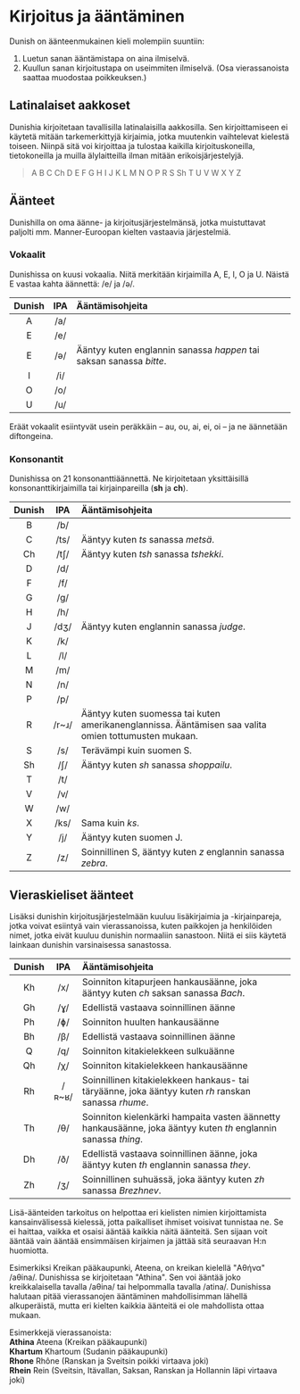 # Kirjoitus ja ääntäminen

Dunish on äänteenmukainen kieli molempiin suuntiin:

1. Luetun sanan ääntämistapa on aina ilmiselvä.
2. Kuullun sanan kirjoitustapa on useimmiten ilmiselvä.
   (Osa vierassanoista saattaa muodostaa poikkeuksen.)

## Latinalaiset aakkoset

Dunishia kirjoitetaan tavallisilla latinalaisilla aakkosilla.
Sen kirjoittamiseen ei käytetä mitään tarkemerkittyjä kirjaimia, jotka muutenkin vaihtelevat kielestä toiseen.
Niinpä sitä voi kirjoittaa ja tulostaa kaikilla kirjoituskoneilla, tietokoneilla ja muilla älylaitteilla ilman mitään erikoisjärjestelyjä.

> A B C Ch D E F G H I J K L M N O P R S Sh T U V W X Y Z

## Äänteet

Dunishilla on oma äänne- ja kirjoitusjärjestelmänsä,
jotka muistuttavat paljolti mm. Manner-Euroopan kielten vastaavia järjestelmiä.

### Vokaalit

Dunishissa on kuusi vokaalia.
Niitä merkitään kirjaimilla A, E, I, O ja U.
Näistä E vastaa kahta äännettä: /e/ ja /ə/.

| Dunish | IPA  | Ääntämisohjeita      |
|:------:|:----:|:---------------------|
| A      | /a/  |  |
| E      | /e/  |  |
| E      | /ə/  | Ääntyy kuten englannin sanassa _happen_ tai saksan sanassa _bitte_. |
| I      | /i/  |  |
| O      | /o/  |  |
| U      | /u/  |  |

Eräät vokaalit esiintyvät usein peräkkäin
– au, ou, ai, ei, oi –
ja ne äännetään diftongeina.

### Konsonantit

Dunishissa on 21 konsonanttiäännettä.
Ne kirjoitetaan yksittäisillä konsonanttikirjaimilla tai kirjainpareilla (**sh** ja **ch**).

| Dunish | IPA  | Ääntämisohjeita      |
|:------:|:----:|:---------------------|
| B      | /b/  | |
| C      | /ts/ | Ääntyy kuten _ts_ sanassa _metsä_. |
| Ch     | /tʃ/ | Ääntyy kuten _tsh_ sanassa _tshekki_. |
| D      | /d/  | |
| F      | /f/  | |
| G      | /g/  | |
| H      | /h/  | |
| J      | /dʒ/ | Ääntyy kuten englannin sanassa _judge_. |
| K      | /k/  | |
| L      | /l/  | |
| M      | /m/  | |
| N      | /n/  | |
| P      | /p/  | |
| R      |/r~ɹ/ | Ääntyy kuten suomessa tai kuten amerikanenglannissa. Ääntämisen saa valita omien tottumusten mukaan. |
| S      | /s/  | Terävämpi kuin suomen S. |
| Sh     | /ʃ/  | Ääntyy kuten _sh_ sanassa _shoppailu_. |
| T      | /t/  | |
| V      | /v/  | |
| W      | /w/  | |
| X      | /ks/ | Sama kuin _ks_. |
| Y      | /j/  | Ääntyy kuten suomen J. |
| Z      | /z/  | Soinnillinen S, ääntyy kuten _z_ englannin sanassa _zebra_. |


## Vieraskieliset äänteet

Lisäksi dunishin kirjoitusjärjestelmään kuuluu lisäkirjaimia ja -kirjainpareja, jotka voivat esiintyä vain vierassanoissa,
kuten paikkojen ja henkilöiden nimet, jotka eivät kuuluu dunishin normaaliin sanastoon.
Niitä ei siis käytetä lainkaan dunishin varsinaisessa sanastossa.

| Dunish | IPA  | Ääntämisohjeita      |
|:------:|:----:|:---------------------|
| Kh     | /x/  | Soinniton kitapurjeen hankausäänne, joka ääntyy kuten _ch_ saksan sanassa _Bach_. |
| Gh     | /ɣ/  | Edellistä vastaava soinnillinen äänne |
| Ph     | /ɸ/  | Soinniton huulten hankausäänne |
| Bh     | /β/  | Edellistä vastaava soinnillinen äänne |
| Q      | /q/  | Soinniton kitakielekkeen sulkuäänne |
| Qh     | /χ/  | Soinniton kitakielekkeen hankausäänne |
| Rh     |/ʀ~ʁ/ | Soinnillinen kitakielekkeen hankaus- tai täryäänne, joka ääntyy kuten _rh_ ranskan sanassa _rhume_. |
| Th     | /θ/  | Soinniton kielenkärki hampaita vasten äännetty hankausäänne, joka ääntyy kuten _th_ englannin sanassa _thing_. |
| Dh     | /ð/  | Edellistä vastaava soinnillinen äänne, joka ääntyy kuten _th_ englannin sanassa _they_. |
| Zh     | /ʒ/  | Soinnillinen suhuässä, joka ääntyy kuten _zh_ sanassa _Brezhnev_. |

Lisä-äänteiden tarkoitus on helpottaa eri kielisten nimien kirjoittamista kansainvälisessä kielessä,
jotta paikalliset ihmiset voisivat tunnistaa ne.
Se ei haittaa, vaikka et osaisi ääntää kaikkia näitä äänteitä.
Sen sijaan voit ääntää vain ääntää ensimmäisen kirjaimen ja jättää sitä seuraavan H:n huomiotta.

Esimerkiksi Kreikan pääkaupunki, Ateena, on kreikan kielellä "Αθήνα" /aθina/.
Dunishissa se kirjoitetaan "Athina".
Sen voi ääntää joko kreikkalaisella tavalla /aθina/ tai helpommalla tavalla /atina/.
Dunishissa halutaan pitää vierassanojen ääntäminen mahdollisimman lähellä alkuperäistä,
mutta eri kielten kaikkia äänteitä ei ole mahdollista ottaa mukaan.

Esimerkkejä vierassanoista:  
**Athina** Ateena (Kreikan pääkaupunki)  
**Khartum** Khartoum (Sudanin pääkaupunki)  
**Rhone** Rhône (Ranskan ja Sveitsin poikki virtaava joki)  
**Rhein** Rein (Sveitsin, Itävallan, Saksan, Ranskan ja Hollannin läpi virtaava joki)


